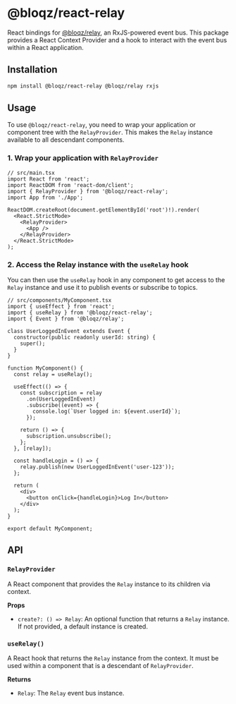 # @bloqz/react-relay

React bindings for [@bloqz/relay](https://github.com/shovelmn12/bloqz/tree/main/packages/relay), an RxJS-powered event bus. This package provides a React Context Provider and a hook to interact with the event bus within a React application.

## Installation

```sh
npm install @bloqz/react-relay @bloqz/relay rxjs
```

## Usage

To use `@bloqz/react-relay`, you need to wrap your application or component tree with the `RelayProvider`. This makes the `Relay` instance available to all descendant components.

### 1. Wrap your application with `RelayProvider`

```tsx
// src/main.tsx
import React from 'react';
import ReactDOM from 'react-dom/client';
import { RelayProvider } from '@bloqz/react-relay';
import App from './App';

ReactDOM.createRoot(document.getElementById('root')!).render(
  <React.StrictMode>
    <RelayProvider>
      <App />
    </RelayProvider>
  </React.StrictMode>
);
```

### 2. Access the Relay instance with the `useRelay` hook

You can then use the `useRelay` hook in any component to get access to the `Relay` instance and use it to publish events or subscribe to topics.

```tsx
// src/components/MyComponent.tsx
import { useEffect } from 'react';
import { useRelay } from '@bloqz/react-relay';
import { Event } from '@bloqz/relay';

class UserLoggedInEvent extends Event {
  constructor(public readonly userId: string) {
    super();
  }
}

function MyComponent() {
  const relay = useRelay();

  useEffect(() => {
    const subscription = relay
      .on(UserLoggedInEvent)
      .subscribe((event) => {
        console.log(`User logged in: ${event.userId}`);
      });

    return () => {
      subscription.unsubscribe();
    };
  }, [relay]);

  const handleLogin = () => {
    relay.publish(new UserLoggedInEvent('user-123'));
  };

  return (
    <div>
      <button onClick={handleLogin}>Log In</button>
    </div>
  );
}

export default MyComponent;

```

## API

### `RelayProvider`

A React component that provides the `Relay` instance to its children via context.

**Props**

- `create?: () => Relay`: An optional function that returns a `Relay` instance. If not provided, a default instance is created.

### `useRelay()`

A React hook that returns the `Relay` instance from the context. It must be used within a component that is a descendant of `RelayProvider`.

**Returns**

- `Relay`: The `Relay` event bus instance.
